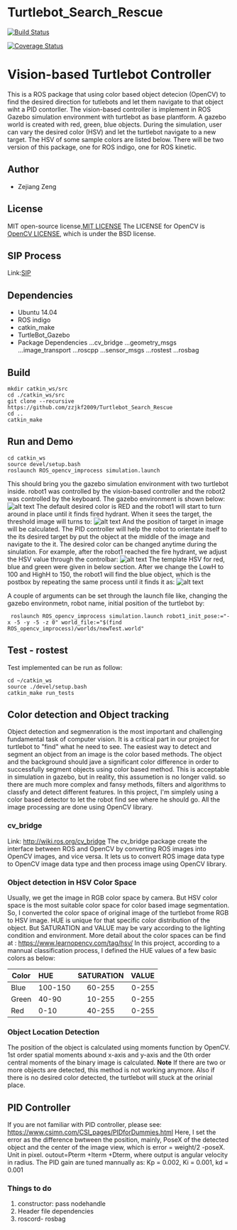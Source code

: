 
#  Turtlebot_Search_Rescue
[![Build Status](https://travis-ci.org/zzjkf2009/Turtlebot_Search_Rescue.svg?branch=master)](https://travis-ci.org/zzjkf2009/Turtlebot_Search_Rescue)

[![Coverage Status](https://coveralls.io/repos/github/zzjkf2009/Turtlebot_Search_Rescue/badge.svg?branch=master)](https://coveralls.io/github/zzjkf2009/Turtlebot_Search_Rescue?branch=master)

# Vision-based Turtlebot Controller
This is a ROS package that using color based object detecion (OpenCV) to find the desired direction for tutlebots and let them navigate to that object wiht a PID contorller. The vision-based controller is implement in ROS Gazebo simulation environment with turtlebot as base plantform. A gazebo world is created with red, green, blue objects. During the simulation, user can vary the desired color (HSV) and let the turtlebot navigate to a new target. The HSV of some sample colors are listed below. There will be two version of this package, one for ROS indigo, one for ROS kinetic. 

## Author
* Zejiang Zeng

## License
MIT open-source license,[MIT LICENSE](https://github.com/zzjkf2009/Turtlebot_Search_Rescue/LICENSE.md)
The LICENSE for OpenCV is [OpenCV LICENSE](https://opencv.org/license.html), which is under the BSD license.

## SIP Process
Link:[SIP](https://docs.google.com/spreadsheets/d/1JYr0vUaX_IJUcu1v-DaRxEUFKbrd-KMCGINAMZQEPqs/edit?usp=sharing)

## Dependencies
* Ubuntu 14.04
* ROS indigo
* catkin_make
* TurtleBot_Gazebo
* Package Dependencies
...cv_bridge
...geometry_msgs
...image_transport
...roscpp
...sensor_msgs
...rostest
...rosbag

## Build
```
mkdir catkin_ws/src
cd ./catkin_ws/src
git clone --recursive https://github.com/zzjkf2009/Turtlebot_Search_Rescue
cd ..
catkin_make
```

## Run and Demo
```
cd catkin_ws
source devel/setup.bash
roslaunch ROS_opencv_improcess simulation.launch
```

This should bring you the gazebo simulation environment with two turtlebot inside. robot1 was controlled by the vision-based controller and the robot2 was controlled by the keyboard. The gazebo environment is shown below:
![alt text](https://github.com/zzjkf2009/Turtlebot_Search_Rescue/blob/master/result/Gazebo.png "Gazebo world")
The default desired color is RED and the robot1 will start to turn around in place until it finds fired hydrant. When it sees the target, the threshold image will turns to:
![alt text](https://github.com/zzjkf2009/Turtlebot_Search_Rescue/blob/master/result/fire%20hydrant.png "Fire hydrant")
And the position of target in image will be calculated. The PID controller will help the robot to orientate itself to the its desired target by put the object at the middle of the image and navigate to the it.
The desired color can be changed anytime during the sinulation. For example, after the robot1 reached the fire hydrant, we adjust the HSV value through the controlbar:
![alt text](https://github.com/zzjkf2009/Turtlebot_Search_Rescue/blob/master/result/HSV%20toolbar.png "controlbar")
The template HSV for red, blue and green were given in below section. After we change the LowH to 100 and HighH to 150, the robot1 will find the blue object, which is the postbox by repeating the same process until it finds it as:
![alt text](https://github.com/zzjkf2009/Turtlebot_Search_Rescue/blob/master/result/postboxThreshold.png "postbox")

A couple of arguments can be set through the launch file like, changing the gazebo environmetn, robot name, initial position of the turtlebot by:
```
 roslaunch ROS_opencv_improcess simulation.launch robot1_init_pose:="-x -5 -y -5 -z 0" world_file:="$(find ROS_opencv_improcess)/worlds/newTest.world"
```
## Test - rostest
Test implemented can be run as follow:
```
cd ~/catkin_ws
source ./devel/setup.bash
catkin_make run_tests
``` 

## Color detection and Object tracking

Object detection and segmenration is the most important and challenging fundamental task of computer vision. It is a critical part
in our project for turtlebot to "find" what he need to see. The easiest way to detect and segment an object from an image is the color based methods. The object and the background should jave a significant color difference in order to successfully segment objects using color based method. This is acceptable in simulation in gazebo, but in reality, this assumetion is no longer valid. so there are much more complex and fansy methods, filters and algorithms to classfy and detect different features. In this project, I'm simplely using a color based detector to let the robot find see where he should go. All the image processing are done using OpenCV library. 

### cv_bridge
Link: http://wiki.ros.org/cv_bridge
The cv_bridge package create the interface between ROS and OpenCV by converting ROS images into OpenCV images, and vice versa. It lets us to convert ROS image data type to OpenCV image data type and then process image using OpenCV library. 

### Object detection in HSV Color Space
Usually, we get the image in RGB color space by camera. But HSV color space is the most suitable color space for color based image segmentation. So, I converted the color space of original image of the turtlebot frome RGB to HSV image. HUE is unique for that specific color distribution of the object. But SATURATION and VALUE may be vary according to the lighting condition and environment. More detail about the color spaces can be find at : https://www.learnopencv.com/tag/hsv/
In this project, according to a mannual classification process, I defined the HUE values of a few basic colors as below:

| Color |  HUE     | SATURATION | VALUE |
| ----- |:---------|:----------:| -----:|
| Blue  |  100-150 | 60-255     | 0-255 |
| Green |  40-90   | 10-255     | 0-255 |
| Red   |  0-10    | 40-255     | 0-255 |



### Object Location Detection
The position of the object is calculated using moments function by OpenCV. 1st order spatial moments abound x-axis and y-axis and the 0th order central moments of the binary image is calculated. 
**Note** If there are two or more objects are detected, this method is not working anymore. Also if there is no desired color detected, the turtlebot will stuck at the orinial place.

## PID Controller
If you are not familiar with PID controller, please see: https://www.csimn.com/CSI_pages/PIDforDummies.html
Here, I set the error as the difference bwtween the position, mainly, PoseX of the detected object and the center of the image view, which is error = weight/2 -poseX. Unit in pixel. outout=Pterm +Iterm +Dterm, where output is angular velocity in radius. The PID gain are tuned mannually as: Kp = 0.002, Ki = 0.001, kd = 0.001 


### Things to do
1. constructor: pass nodehandle
2. Header file dependencies
3. roscord- rosbag
